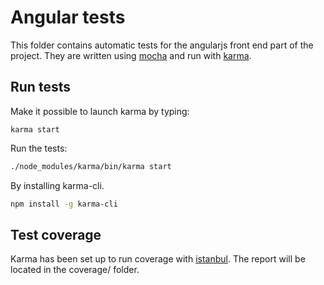 # Angular tests
This folder contains automatic tests for the angularjs front end part of the project. They
are written using [mocha]([https://mochajs.org/) and run with [karma]([http://karma-runner.github.io/]).

## Run tests
Make it possible to launch karma by typing:
```
karma start
```

Run the tests:
```bash
./node_modules/karma/bin/karma start
```

By installing karma-cli.
```bash
npm install -g karma-cli
```

## Test coverage
Karma has been set up to run coverage with [istanbul]([https://github.com/gotwarlost/istanbul]). The report will be located in the coverage/ folder.